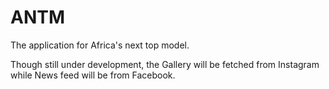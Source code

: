 ANTM
====

The application for Africa's next top model.

Though still under development, the Gallery will be fetched from Instagram while News feed will be from Facebook.

